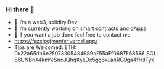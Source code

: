 ### Hi there 👋

- 🔭 I’m a web3, solidity Dev
- 🌱 I’m currently working on smart contracts and dApps
- 👯 If you want a job done feel free to contact me
- https://fazelpejmanfar.vercel.app/
- Tips are Welcomed:
   ETH: 0x22a65db6e25073305484989aE55aFf0687E68566
   SOL: 86UNBnX4kmfeSncJQhqKyeDx5gg6xuahRG9ga4fHdTyx
